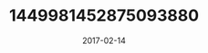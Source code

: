 ---
title: "1449981452875093880"
image: "2017-02-14 22.21.20 1449981452875093880_46248401"
date: "2017-02-14"
type: "photo"
---